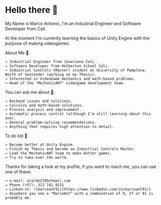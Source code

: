 # Hello there 👋

My Name is Marco Antonio, I'm an Industrial Engineer and Software Developer from Cali. 

At the moment I'm currently learning the basics of Unity Engine with the purpose of making videogames.

About Me 🤔:

    → Industrial Engineer from Javeriana Cali .
    → Software Developer from Holberton School Cali.
    → Industrial Controls (Master) student at University of Pamplona, North of Santander (working on my Thesis).
    → Interested in VideoGame mechanics and math-based problems.
    → Head of the "MechanicANT" videogame development team.

You can ask me about 💬:

    → Backend issues and solutions.
    → Calculus and math-based solutions.
    → Process analysis and improvement.
    → Automatic process control (although I'm still learning about this one).
    → General problem-solving recommendations.
    → Anything that requires high attention to detail.

To do list 🌱:

    → Become better at Unity Engine.
    → Finish my Thesis and become an Industrial Controls Master.
    → Lead the MechanicANT team to make better games.
    → Try to take over the world.

Thanks for taking a look at my profile; if you want to reach me, you can use one of these:

    → e-mail: acalde27@hotmail.com
    → Phone (+57): 313 741 9231
    → Linked-in: ![marcoant91](https://www.linkedin.com/in/marcoant91/)
    → Anywhere you see a "MarcoAnt" with a combination of 9, 27 or 91 is probably me.


<!--
**MarcoANT9/marcoANT9** is a ✨ _special_ ✨ repository because its `README.md` (this file) appears on your GitHub profile.

Here are some ideas to get you started:

- 🔭 I’m currently working on ...
- 🌱 I’m currently learning ...
- 👯 I’m looking to collaborate on ...
- 🤔 I’m looking for help with ...
- 💬 Ask me about ...
- 📫 How to reach me: ...
- 😄 Pronouns: ...
- ⚡ Fun fact: ...
-->
